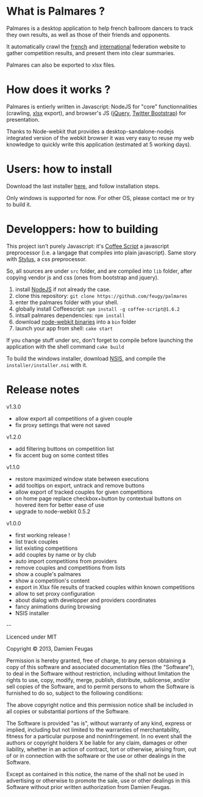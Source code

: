 # What is Palmares ?

Palmares is a desktop application to help french ballroom dancers to track they own results, as well as those of their friends and opponents.

It automatically crawl the [french](www.ffddansesportive.com) and [international](www.worlddancesport.org) federation website to gather competition results, and present them into clear summaries.

Palmares can also be exported to xlsx files.

# How does it works ?

Palmares is entierly written in Javascript: NodeJS for "core" functionnalities (crawling, [xlsx](https://github.com/stephen-hardy/xlsx.js) export), and browser's JS ([jQuery](http://api.jquery.com/), [Twitter Bootstrap](http://twitter.github.io/bootstrap)) for presentation.

Thanks to Node-webkit that provides a desktop-sandalone-nodejs integrated version of the webkit browser it was very easy to reuse my web knowledge to quickly write this application (estimated at 5 working days).

# Users: how to install

Download the last installer [here](https://docs.google.com/file/d/0ByVTTZ_jn2IsT2d2aXI3LU12R0U/edit?usp=sharing), and follow installation steps.

Only windows is supported for now. For other OS, please contact me or try to build it.

# Developpers: how to building

This project isn't purely Javascript: it's [Coffee Script](http://coffeescript.org/) a javascript preprocessor (i.e. a langage that compiles into plain javascript).
Same story with [Stylus](http://learnboost.github.io/stylus/), a css preprocessor.

So, all sources are under `src` folder, and are compiled into `lib` folder, after copying vendor js and css (ones from bootstrap and jquery).

1. install [NodeJS](http://nodejs.org/download/) if not already the case.
2. clone this repository: `git clone https://github.com/feugy/palmares`
3. enter the palmares folder with your shell.
4. globally install Coffeescript: `npm install -g coffee-script@1.6.2`
5. intsall palmares dependencies: `npm install`
6. download [node-webkit binaries](https://github.com/rogerwang/node-webkit) into a `bin` folder
7. launch your app from shell: `cake start`

If you change stuff under src, don't forget to compile before launching the application with the shell command `cake build`

To build the windows installer, download [NSIS](http://nsis.sourceforge.net/Main_Page), and compile the `installer/installer.nsi` with it.

# Release notes

v1.3.0
  
  - allow export all competitions of a given couple
  - fix proxy settings that were not saved

v1.2.0

  - add filtering buttons on competition list
  - fix accent bug on some contest titles

v1.1.0

  - restore maximized window state between executions
  - add tooltips on export, untrack and remove buttons
  - allow export of tracked couples for given competitions
  - on home page replace checkbox+button by contextual buttons on hovered item for better ease of use
  - upgrade to node-webkit 0.5.2

v1.0.0
  
  - first working release !
  - list track couples
  - list existing competitions
  - add couples by name or by club
  - auto import competitions from providers
  - remove couples and competitions from lists
  - show a couple's palmares
  - show a competition's content
  - export in Xlsx file results of tracked couples within known competitions
  - allow to set proxy configuration
  - about dialog with developper and providers coordinates
  - fancy animations during browsing
  - NSIS installer

--

Licenced under MIT

Copyright © 2013, Damien Feugas

Permission is hereby granted, free of charge, to any person obtaining a copy of this software and associated documentation files (the "Software"), to deal in the Software without restriction, including without limitation the rights to use, copy, modify, merge, publish, distribute, sublicense, and/or sell copies of the Software, and to permit persons to whom the Software is furnished to do so, subject to the following conditions:

The above copyright notice and this permission notice shall be included in all copies or substantial portions of the Software.

The Software is provided "as is", without warranty of any kind, express or implied, including but not limited to the warranties of merchantability, fitness for a particular purpose and noninfringement. In no event shall the authors or copyright holders X be liable for any claim, damages or other liability, whether in an action of contract, tort or otherwise, arising from, out of or in connection with the software or the use or other dealings in the Software.

Except as contained in this notice, the name of the <copyright holders> shall not be used in advertising or otherwise to promote the sale, use or other dealings in this Software without prior written authorization from Damien Feugas.